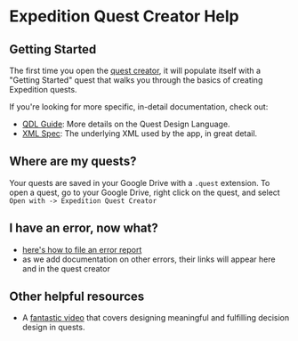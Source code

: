 # Expedition Quest Creator Help

## Getting Started

The first time you open the [quest creator](http://quests.expeditionrpg.com), it will populate itself with a "Getting Started" quest that walks you through the basics of creating Expedition quests.

If you're looking for more specific, in-detail documentation, check out:
* [QDL Guide](qdl_guide.md): More details on the Quest Design Language.
* [XML Spec](quest_spec.md): The underlying XML used by the app, in great detail.

## Where are my quests?

Your quests are saved in your Google Drive with a `.quest` extension. To open a quest, go to your Google Drive, right click on the quest, and select `Open with -> Expedition Quest Creator`

## I have an error, now what?

* [here's how to file an error report](internal_error.md)
* as we add documentation on other errors, their links will appear here and in the quest creator

## Other helpful resources

* A [fantastic video](http://www.gdcvault.com/play/1023346/Choice-Consequence-and) that covers designing meaningful and fulfilling decision design in quests.
